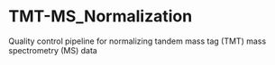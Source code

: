 # TMT-MS_Normalization
Quality control pipeline for normalizing tandem mass tag (TMT) mass spectrometry (MS) data

